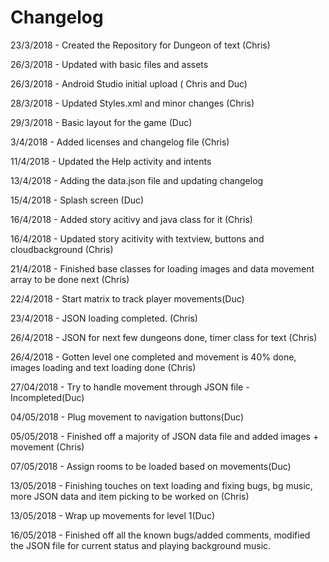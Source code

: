# Changelog


23/3/2018 - Created the Repository for Dungeon of text (Chris)

26/3/2018 - Updated with basic files and assets

26/3/2018 - Android Studio initial upload ( Chris and Duc)

28/3/2018 - Updated Styles.xml and minor changes (Chris)

29/3/2018 - Basic layout for the game (Duc)

3/4/2018  - Added licenses and changelog file (Chris)

11/4/2018 - Updated the Help activity and intents

13/4/2018 - Adding the data.json file and updating changelog

15/4/2018 - Splash screen (Duc)

16/4/2018 - Added story acitivy and java class for it (Chris)

16/4/2018 - Updated story acitivity with textview, buttons and cloudbackground (Chris)

21/4/2018 - Finished base classes for loading images and data movement array to be done next (Chris)

22/4/2018 - Start matrix to track player movements(Duc)

23/4/2018 - JSON loading completed. (Chris)

26/4/2018 - JSON for next few dungeons done, timer class for text (Chris)

26/4/2018 - Gotten level one completed and movement is 40% done, images loading and text loading done (Chris)

27/04/2018 - Try to handle movement through JSON file - Incompleted(Duc)

04/05/2018 - Plug movement to navigation buttons(Duc)

05/05/2018 - Finished off a majority of JSON data file and added images + movement (Chris)

07/05/2018 - Assign rooms to be loaded based on movements(Duc)

13/05/2018 - Finishing touches on text loading and fixing bugs, bg music, more JSON data and item picking to be worked on (Chris)

13/05/2018 - Wrap up movements for level 1(Duc)

16/05/2018 - Finished off all the known bugs/added comments, modified the JSON file for current status and playing background music.